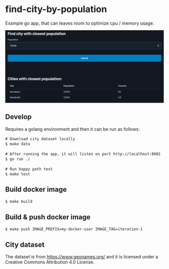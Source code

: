 # find-city-by-population

Example go app, that can leaves room to optimize cpu / memory usage.

![Screenshot find city by population](screenshot.png)


## Develop

Requires a golang environment and then it can be run as follows:

```
# Download city dataset locally
$ make data

# After running the app, it will listen on port http://localhost:8081
$ go run ./

# Run happy path test
$ make test
```

## Build docker image

```
$ make build
```

## Build & push docker image

```
$ make push IMAGE_PREFIX=my-docker-user IMAGE_TAG=iteration-1
```

## City dataset

The dataset is from https://www.geonames.org/ and it is licensed under a Creative Commons Attribution 4.0 License.
